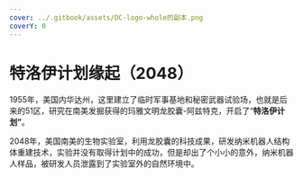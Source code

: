 ```yaml
---
cover: ../.gitbook/assets/DC-logo-whole的副本.png
coverY: 0
---
```


# 特洛伊计划缘起（2048）

1955年，美国内华达州，这里建立了临时军事基地和秘密武器试验场，也就是后来的51区，研究在南美发掘获得的玛雅文明龙胶囊-阿兹特克，开启了“**特洛伊计划”**。



2048年，美国南美的生物实验室，利用龙胶囊的科技成果，研发纳米机器人结构体重建技术，实验并没有取得计划中的成功，但是却出了个小小的意外，纳米机器人样品，被研发人员泄露到了实验室外的自然环境中。

